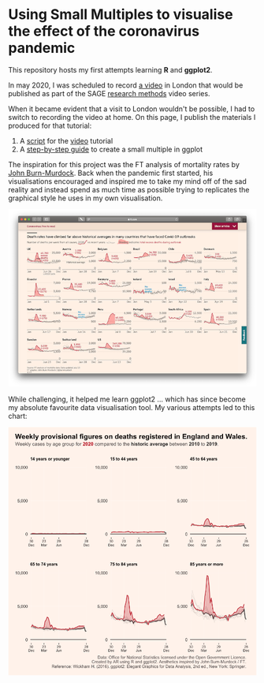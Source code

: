 # Using Small Multiples to visualise the effect of the coronavirus pandemic

This repository hosts my first attempts learning **R** and **ggplot2**.

In may 2020, I was scheduled to record [a video](https://methods.sagepub.com/video/using-small-multiples-to-visualize-the-effect-of-the-coronavirus-pandemic) in London that would be published as part of the SAGE [research methods](https://methods.sagepub.com/video/discipline) video series.

When it became evident that a visit to London wouldn't be possible, I had to switch to recording the video at home. On this page, I publish the materials I produced for that tutorial:

1. A [script](Part1--Annotated-Script.md) for the [video](https://methods.sagepub.com/video/using-small-multiples-to-visualize-the-effect-of-the-coronavirus-pandemic) tutorial
2. A [step-by-step guide](Part2--Supplementary-Materials.md) to create a small multiple in ggplot

The inspiration for this project was the FT analysis of mortality rates by [John Burn-Murdock](https://twitter.com/jburnmurdoch). Back when the pandemic first started, his visualisations encouraged and inspired me to take my mind off of the sad reality and instead spend as much time as possible trying to replicates the graphical style he uses in my own visualisation.

![(Source: Financial Times.)](assets/img/inspiration.png)

While challenging, it helped me learn ggplot2 ... which has since become my absolute favourite data visualisation tool. My various attempts led to this chart:

![](assets/export/unnamed-chunk-55-1.png)

